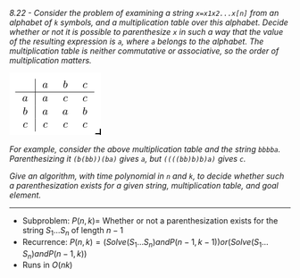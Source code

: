 *8.22 - Consider the problem of examining a string `x=x1x2...x[n]` from an alphabet of `k` symbols, and a multiplication table over this alphabet. Decide whether or not it is possible to parenthesize `x` in such a way that the value of the resulting expression is `a`, where `a` belongs to the alphabet. The multiplication table is neither commutative or associative, so the order of multiplication matters.*

![img](https://github.com/jonathantorres/bookshelf/blob/master/adm/ch8/img/8-22.png)

*For example, consider the above multiplication table and the string `bbbba`. Parenthesizing it `(b(bb))(ba)` gives `a`, but `((((bb)b)b)a)` gives `c`.*

*Give an algorithm, with time polynomial in `n` and `k`, to decide whether such a parenthesization exists for a given string, multiplication table, and goal element.*
***
- Subproblem: $P(n,k)=$ Whether or not a parenthesization exists for the string $S_1 \dots S_n$ of length $n-1$
- Recurrence: $P(n,k)=(Solve(S_1 \dots S_n) and P(n-1,k-1)) or (Solve(S_1 \dots S_n) and P(n-1, k))$
- Runs in $O(nk)$
